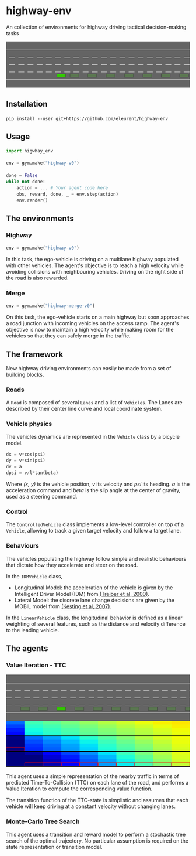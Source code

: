 # highway-env
An collection of environments for highway driving tactical decision-making tasks

![Highway driving](docs/media/highway-driving.gif)


## Installation

`pip install --user git+https://github.com/eleurent/highway-env`

## Usage

```python
import higwhay_env

env = gym.make("highway-v0")

done = False
while not done:
    action = ... # Your agent code here
    obs, reward, done, _ = env.step(action)
    env.render()
```

## The environments

### Highway

```python
env = gym.make("highway-v0")
```

In this task, the ego-vehicle is driving on a multilane highway populated with other vehicles.
The agent's objective is to reach a high velocity while avoiding collisions with neighbouring vehicles. Driving on the right side of the road is also rewarded.

### Merge

```python
env = gym.make("highway-merge-v0")
```

On this task, the ego-vehicle starts on a main highway but soon approaches a road junction with incoming vehicles on the access ramp. The agent's objective is now to maintain a high velocity while making room for the vehicles so that they can safely merge in the traffic.

## The framework

New highway driving environments can easily be made from a set of building blocks.

### Roads

A `Road` is composed of several `Lanes` and a list of `Vehicles`. The Lanes are described by their center line curve and local coordinate system.

### Vehicle physics

The vehicles dynamics are represented in the `Vehicle` class by a bicycle model.

```python
dx = v*cos(psi)
dy = v*sin(psi)
dv = a
dpsi = v/l*tan(beta)
```
Where *(x, y)* is the vehicle position, *v* its velocity and *psi* its heading.
*a* is the acceleration command and *beta* is the slip angle at the center of gravity, used as a steering command.

### Control

The `ControlledVehicle` class implements a low-level controller on top of a `Vehicle`, allowing to track a given target velocity and follow a target lane.

### Behaviours

The vehicles populating the highway follow simple and realistic behaviours that dictate how they accelerate and steer on the road.

In the `IDMVehicle` class,
* Longitudinal Model: the acceleration of the vehicle is given by the Intelligent Driver Model (IDM) from [(Treiber et al, 2000)](https://arxiv.org/abs/cond-mat/0002177).
* Lateral Model: the discrete lane change decisions are given by the MOBIL model from [(Kesting et al, 2007)](https://www.researchgate.net/publication/239439179_General_Lane-Changing_Model_MOBIL_for_Car-Following_Models).

In the `LinearVehicle` class, the longitudinal behavior is defined as a linear weighting of several features, such as the distance and velocity difference to the leading vehicle.

## The agents

### Value Iteration - TTC

![Value Iteration - TTC](docs/media/ttc-vi.gif)

This agent uses a simple representation of the nearby traffic in terms of predicted Time-To-Collision (TTC) on each lane of the road, and performs a Value Iteration to compute the corresponding value function.

The transition function of the TTC-state is simplistic and assumes that each vehicle will keep driving at a constant velocity without changing lanes.

### Monte-Carlo Tree Search

This agent uses a transition and reward model to perform a stochastic tree search of the optimal trajectory. No particular assumption is required on the state representation or transition model.

